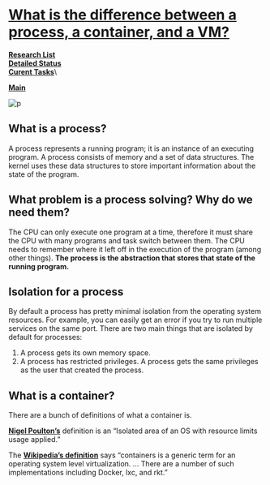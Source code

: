 # **[What is the difference between a process, a container, and a VM?](https://jessicagreben.medium.com/what-is-the-difference-between-a-process-a-container-and-a-vm-f36ba0f8a8f7)**

**[Research List](../../../../../research_list.md)**\
**[Detailed Status](../../../../../../a_status/detailed_status.md)**\
**[Curent Tasks](../../../../../../a_status/current_tasks.md)**\

**[Main](../../../../../../README.md)**

![p](https://miro.medium.com/v2/resize:fit:640/format:webp/1*VCq52pM6LEMzvO5jE-Di9w.png)

## What is a process?

A process represents a running program; it is an instance of an executing program. A process consists of memory and a set of data structures. The kernel uses these data structures to store important information about the state of the program.

## What problem is a process solving? Why do we need them?

The CPU can only execute one program at a time, therefore it must share the CPU with many programs and task switch between them. The CPU needs to remember where it left off in the execution of the program (among other things). **The process is the abstraction that stores that state of the running program.**

## Isolation for a process

By default a process has pretty minimal isolation from the operating system resources. For example, you can easily get an error if you try to run multiple services on the same port. There are two main things that are isolated by default for processes:

1. A process gets its own memory space.
2. A process has restricted privileges. A process gets the same privileges as the user that created the process.

## What is a container?

There are a bunch of definitions of what a container is.

**[Nigel Poulton’s](https://twitter.com/nigelpoulton)** definition is an “Isolated area of an OS with resource limits usage applied.”

The **[Wikipedia’s definition](https://en.wikipedia.org/wiki/Linux_containers)** says “containers is a generic term for an operating system level virtualization. … There are a number of such implementations including Docker, lxc, and rkt.”
